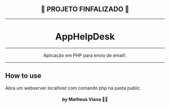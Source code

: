 <h2 align="center">
  🥇 PROJETO FINFALIZADO 🥇
</h2>

---

<h1 align="center">
  AppHelpDesk
</h1>

---

<p align="center">Aplicação em PHP para envio de email!.</p>

---

## How to use

Abra um webserver localhost com comando php na pasta public

<h4 align="center">
 by Matheus Viana 👨‍💻
</h4>
